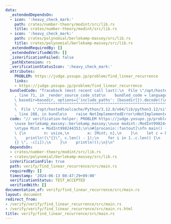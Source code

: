 ```yaml
---
data:
  _extendedDependsOn:
  - icon: ':heavy_check_mark:'
    path: crates/number-theory/modint/src/lib.rs
    title: crates/number-theory/modint/src/lib.rs
  - icon: ':heavy_check_mark:'
    path: crates/polynomial/berlekamp-massey/src/lib.rs
    title: crates/polynomial/berlekamp-massey/src/lib.rs
  _extendedRequiredBy: []
  _extendedVerifiedWith: []
  _isVerificationFailed: false
  _pathExtension: rs
  _verificationStatusIcon: ':heavy_check_mark:'
  attributes:
    PROBLEM: https://judge.yosupo.jp/problem/find_linear_recurrence
    links:
    - https://judge.yosupo.jp/problem/find_linear_recurrence
  bundledCode: "Traceback (most recent call last):\n  File \"/opt/hostedtoolcache/Python/3.12.8/x64/lib/python3.12/site-packages/onlinejudge_verify/documentation/build.py\"\
    , line 71, in _render_source_code_stat\n    bundled_code = language.bundle(stat.path,\
    \ basedir=basedir, options={'include_paths': [basedir]}).decode()\n          \
    \         ^^^^^^^^^^^^^^^^^^^^^^^^^^^^^^^^^^^^^^^^^^^^^^^^^^^^^^^^^^^^^^^^^^^^^^^^^^^^^^^^^\n\
    \  File \"/opt/hostedtoolcache/Python/3.12.8/x64/lib/python3.12/site-packages/onlinejudge_verify/languages/rust.py\"\
    , line 288, in bundle\n    raise NotImplementedError\nNotImplementedError\n"
  code: "// verification-helper: PROBLEM https://judge.yosupo.jp/problem/find_linear_recurrence\n\
    \nuse berlekamp_massey::berlekamp_massey;\nuse modint::ModInt998244353;\nuse proconio::input;\n\
    \ntype Mint = ModInt998244353;\n\n#[proconio::fastout]\nfn main() {\n    input!\
    \ {\n        n: usize,\n        a: [Mint; n],\n    }\n    let c = berlekamp_massey(&a);\n\
    \    println!(\"{}\", c.len() - 1);\n    for i in 1..c.len() {\n        print!(\"\
    {} \", -c[i]);\n    }\n    println!();\n}\n"
  dependsOn:
  - crates/number-theory/modint/src/lib.rs
  - crates/polynomial/berlekamp-massey/src/lib.rs
  isVerificationFile: true
  path: verify/find_linear_recurrence/src/main.rs
  requiredBy: []
  timestamp: '2024-06-13 08:47:29+09:00'
  verificationStatus: TEST_ACCEPTED
  verifiedWith: []
documentation_of: verify/find_linear_recurrence/src/main.rs
layout: document
redirect_from:
- /verify/verify/find_linear_recurrence/src/main.rs
- /verify/verify/find_linear_recurrence/src/main.rs.html
title: verify/find_linear_recurrence/src/main.rs
---
```

